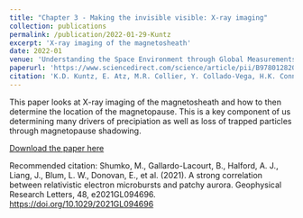 ```yaml
---
title: "Chapter 3 - Making the invisible visible: X-ray imaging"
collection: publications
permalink: /publication/2022-01-29-Kuntz
excerpt: 'X-ray imaging of the magnetosheath'
date: 2022-01
venue: 'Understanding the Space Environment through Global Measurements'
paperurl: 'https://www.sciencedirect.com/science/article/pii/B9780128206300000040'
citation: 'K.D. Kuntz, E. Atz, M.R. Collier, Y. Collado-Vega, H.K. Connor, F.S. Porter, D.G. Sibeck, B.M. Walsh, Chapter 3 - Making the invisible visible: X-ray imaging, Editor(s): Yaireska Colado-Vega, Dennis Gallagher, Harald Frey, Simon Wing, Understanding the Space Environment through Global Measurements, Elsevier, 2022, Pages 59-99, ISBN 9780128206300, https://doi.org/10.1016/B978-0-12-820630-0.00004-0.(https://www.sciencedirect.com/science/article/pii/B9780128206300000040)'
---
```


This paper looks at X-ray imaging of the magnetosheath and how to then determine the location of the magnetopause. This is a key component of us determining many drivers of precipiation as well as loss of trapped particles through magnetopause shadowing. 

[Download the paper here](https://www.sciencedirect.com/science/article/pii/B9780128206300000040)

Recommended citation: Shumko, M., Gallardo-Lacourt, B., Halford, A. J., Liang, J., Blum, L. W., Donovan, E., et al. (2021). A strong correlation between relativistic electron microbursts and patchy aurora. Geophysical Research Letters, 48, e2021GL094696. https://doi.org/10.1029/2021GL094696
